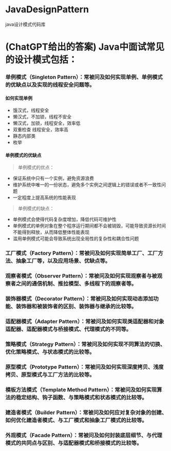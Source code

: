 # JavaDesignPattern
java设计模式代码库

# (ChatGPT给出的答案) Java中面试常见的设计模式包括：

### 单例模式（Singleton Pattern）：常被问及如何实现单例、单例模式的优缺点以及实现的线程安全问题等。
#### 如何实现单例
- 饿汉式，线程安全
- 懒汉式，不加锁，线程不安全
- 懒汉式，加锁，线程安全，效率低
- 双重检查 线程安全，效率高
- 静态内部类
- 枚举
#### 单例模式的优缺点
> 单例模式的优点：
- 保证系统中只有一个实例，避免资源浪费 
- 维护系统中唯一的一份状态，避免多个实例之间逻辑上的错误或者不一致性问题
- 一定程度上提高系统的性能表现

> 单例模式的缺点：
- 单例模式会使得代码复杂度增加，降低代码可维护性
- 单例模式的单例对象在整个程序运行期间都不会被销毁，可能导致资源长时间不能得到释放，从而降低整体性能表现
- 滥用单例模式可能会导致系统出现全局性的复杂性和耦合性问题


### 工厂模式（Factory Pattern）：常被问及如何实现简单工厂、工厂方法、抽象工厂等，以及应用场景、优缺点等。

### 观察者模式（Observer Pattern）：常被问及如何实现观察者与被观察者之间的通信机制、推拉模型、多线程下的观察者等。

### 装饰器模式（Decorator Pattern）：常被问及如何实现动态添加功能、装饰器和被装饰者的区别、装饰器与继承的比较等。

### 适配器模式（Adapter Pattern）：常被问及如何实现类适配器和对象适配器、适配器模式与桥接模式、代理模式的不同等。

### 策略模式（Strategy Pattern）：常被问及如何实现不同算法的切换、优化策略模式、与状态模式的比较等。

### 原型模式（Prototype Pattern）：常被问及如何实现深度拷贝、浅度拷贝、原型模式与工厂方法的比较等。

### 模板方法模式（Template Method Pattern）：常被问及如何实现算法的稳定结构、钩子函数、与策略模式和状态模式的比较等。

### 建造者模式（Builder Pattern）：常被问及如何应对复杂对象的创建、如何优化建造者模式、与工厂模式和抽象工厂模式的比较等。

### 外观模式（Facade Pattern）：常被问及如何封装底层细节、与代理模式的共同点与区别、与适配器模式和桥接模式的比较等。